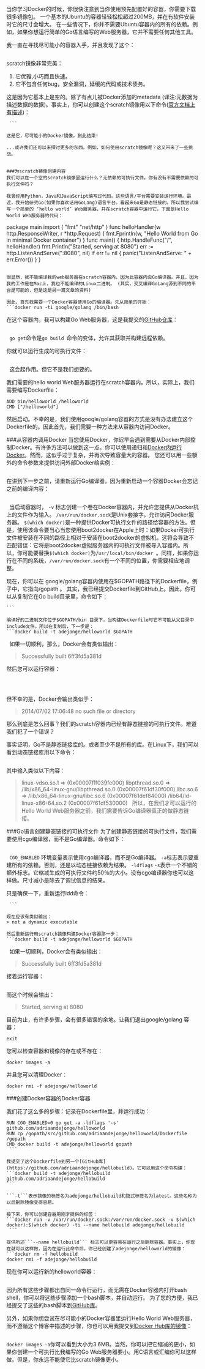 当你学习Docker的时候，你很快注意到当你使用预先配置好的容器，你需要下载很多镜像包。
一个基本的Ubuntu的容器轻轻松松超过200MB，并在有软件安装时它的尺寸会增大。
在一些情况下，你并不需要Ubuntu容器内的所有的依赖。例如，如果你想运行简单的Go语言编写的Web服务器，它并不需要任何其他工具。

我一直在寻找尽可能小的容器入手，并且发现了这个：
```docker pull scratch
```


scratch镜像非常完美：
1. 它优雅,小巧而且快速。
2. 它不包含任何bug，安全漏洞，延缓的代码或技术债务。

这是因为它基本上是空的。除了有点儿被Docker添加的metadata (译注:元数据为描述数据的数据)。事实上，你可以创建这个scratch镜像用以下命令([官方文档上有描述](https://docs.docker.com/articles/baseimages/#creating-a-simple-base-image-using-scratch))：
```tar cv --files-from /dev/null | docker import - scratch
 ```

这是它，尽可能小的Docker镜像。到此结束!

...或许我们还可以来探讨更多的东西。例如，如何使用scratch镜像呢？这又带来了一些挑战。


###为scratch镜像创建内容
我们可以在一个空的scratch镜像里运行什么？无依赖的可执行文件。你有没有不需要依赖的可执行文件吗？

我曾经用Python，Java和JavaScript编写过代码。这些语言/平台需要安装运行环境。最近，我开始研究Go(如果你喜欢话用GoLang)语言平台。看起来Go是静态链接的。所以我尝试编写一个简单的 ‘hello world’ Web服务器，并在scratch容器中运行它。下面是Hello World Web服务器的代码：

```
package main
import (
	"fmt"
	"net/http"
)
func helloHandler(w http.ResponseWriter, r *http.Request) {
	fmt.Fprintln(w, "Hello World from Go in minimal Docker container")
}
func main() {
	http.HandleFunc("/", helloHandler)
	fmt.Println("Started, serving at 8080")
	err := http.ListenAndServe(":8080", nil)
	if err != nil {
		panic("ListenAndServe: " + err.Error())
	}
}
```

很显然，我不能编译我的web服务器在scratch容器内，因为此容器内没Go编译器。并且，因为我的工作是在Mac上，我也不能编译的Linux二进制。 (其实，交叉编译GoLang源到不同的平台是可能的，但是这是另一篇文章的资料)

因此，首先我需要一个Docker容器使用Go的编译器。先从简单的开始：
```docker run -ti google/golang /bin/bash
```

在这个容器内，我可以构建Go Web服务器，这是我提交的[GitHub仓库](https://github.com/adriaandejonge/helloworld)：
```go get github.com/adriaandejonge/helloworld
```
 
```go get```命令是```go build ```命令的变体，允许其获取并构建远程依赖。

你就可以运行生成的可执行文件：
```$GOPATH/bin/helloworld
```
 
这会起作用。但它不是我们想要的。

我们需要的hello world Web服务器运行在scratch容器内。所以，实际上，我们需要编写Dockerfile：
```FROM scratch
ADD bin/helloworld /helloworld
CMD ["/helloworld"]
```

然后启动。不幸的是，我们使用google/golang容器的方式是没有办法建立这个Dockerfile的。因此首先，我们需要一种方法来从容器内访问Docker。

###从容器内调用Docker
当您使用Docker，你迟早会遇到需要从Docker内部控制Docker。有许多方法可以做到这一点。你可以使用递归和[Docker内运行Docker](https://github.com/jpetazzo/dind)。然而，这似乎过于复杂，并再次导致容量大的容器。
您还可以用一些额外的命令参数来提供访问外部Docker给实例：
```docker run -v /var/run/docker.sock:/var/run/docker.sock -v $(which docker):$(which docker) -ti google/golang /bin/bash
```

在讲到下一步之前，请重新运行Go编译器，因为重新启动一个容器Docker会忘记之前的编译内容：
```go get github.com/adriaandejonge/helloworld
```
 
当启动容器时，
```-v``` 标志创建一个卷在Docker容器内，并允许您提供从Docker机上的文件作为输入。
```/var/run/docker.sock```是Unix套接字，允许访问Docker服务器。
```$(which docker)```是一种提供Docker可执行文件的路径给容器的方法。但是，使用该命令要当心当您使用boot2docker在Apple上时：如果Docker可执行文件被安装在不同的路径上相对于安装在boot2docker的虚拟机，这将会导致不匹配错误：它将是boot2docker虚拟服务器内的可执行文件被导入容器内。所以，你可能要替换```$(which docker)```为```/usr/local/bin/docker ```。同样，如果你运行在不同的系统，``` /var/run/docker.sock ```有一个不同的位置，你需要相应地调整。

现在，你可以在 google/golang容器内使用在$GOPATH路径下的Dockerfile，例子中，它指向/gopath 。
其实，我已经提交Dockerfile到GitHub上。因此，你可以从复制它在Go build目录里，命令如下：
```cp $GOPATH/src/github.com/adriaandejonge/helloworld/Dockerfile $GOPATH
``` 

编译好的二进制文件位于$GOPATH/bin 目录下，当构建Dockerfile时它不可能从父目录中include文件。所以在复制后，下一步是：
```docker build -t adejonge/helloworld $GOPATH
```
 
如果一切顺利，那么，Docker会有类似输出：
> Successfully built 6ff3fd5a381d

然后您可以运行容器：
```docker run -ti --name hellobroken adejonge/helloworld
```
 

但不幸的是，Docker会输出类似于：
> 2014/07/02 17:06:48 no such file or directory

那么到底是怎么回事？我们的scratch容器内已经有静态链接的可执行文件。难道我们犯了一个错误？

事实证明，Go不是静态链接库的。或者至少不是所有的库。在Linux下，我们可以看到动态链接库用以下命令：
```ldd $GOPATH/bin/helloworld
```

其中输入类似以下内容：
>linux-vdso.so.1 => (0x00007fff039fe000)
libpthread.so.0 => /lib/x86_64-linux-gnu/libpthread.so.0 (0x00007f61df30f000)
libc.so.6 => /lib/x86_64-linux-gnu/libc.so.6 (0x00007f61def84000)
/lib64/ld-linux-x86-64.so.2 (0x00007f61df530000)
 
所以，在我们才可以运行的Hello World Web服务器之前，我们需要告诉Go编译器真正的做静态链接。


###Go语言创建静态链接的可执行文件
为了创建静态链接的可执行文件，我们需要使用cgo编译器，而不是Go编译器。命令如下：
```CGO_ENABLED=0 go get -a -ldflags '-s' github.com/adriaandejonge/helloworld
```
 
```CGO_ENABLED``` 环境变量表示使用cgo编译器，而不是Go编译器。
```-a```标志表示要重建所有的依赖。否则，还是以动态链接依赖为结果。
```-ldflags``` ```-s```表示一个不错的额外标志。它缩减生成的可执行文件约50％的大小。没有cgo编译器你也可以这样做。尺寸减小是除去了调试信息的结果。

只是确保一下，重新运行ldd命令：
```ldd $GOPATH/bin/helloworld 
 ```

现在应该有类似输出：
> not a dynamic executable

然后重新运行用scratch镜像构建Docker容器那一步：
```docker build -t adejonge/helloworld $GOPATH
```
 
如果一切顺利，Docker会有类似输出：
> Successfully built 6ff3fd5a381d

接着运行容器：
```docker run -ti --name helloworld adejonge/helloworld
```

而这个时候会输出：
> Started, serving at 8080


目前为止，有许多步骤，会有很多错误的余地。让我们退出google/golang 容器：
```<Press Ctrl-C>
exit
```

您可以检查容器和镜像的存在或不存在：
```docker ps -a
docker images -a
```

并且您可以清理Docker：
```docker rm -f hello world
docker rmi -f adejonge/helloworld
```

###创建Docker容器的Docker容器

我们花了这么多的步骤：记录在Dockerfile里，并运行成功：
```FROM google/golang
RUN CGO_ENABLED=0 go get -a -ldflags '-s' github.com/adriaandejonge/helloworld
RUN cp /gopath/src/github.com/adriaandejonge/helloworld/Dockerfile /gopath
CMD docker build -t adejonge/helloworld gopath
 ```

我提交了这个Dockerfile到另一个[GitHub库](https://github.com/adriaandejonge/hellobuild)。它可以用这个命令构建：
```docker build -t adejonge/hellobuild github.com/adriaandejonge/hellobuild
``` 

```-t```表示镜像的标签名为adejonge/hellobuild和隐式标签名为latest。这些名称为以后删除镜像变得容易。

接下来，你可以创建容器用刚才提供的标签：
```docker run -v /var/run/docker.sock:/var/run/docker.sock -v $(which docker):$(which docker) -ti --name hellobuild adejonge/hellobuild
 ```

提供所述```--name hellobuild``` 标志可以更容易在运行之后删除容器。事实上，你现在就可以这样做，因为在运行此命令后，你已经创建了adejonge/helloworld的镜像：
```docker rm -f hellobuild
docker rmi -f adejonge/hellobuild 
```

现在你可以运行新的helloworld容器：
```docker run -ti --name helloworld adejonge/helloworld
```

因为所有这些步骤都出自同一命令行运行，而无需在Docker容器内打开bash shell，你可以将这些步骤添加一个bash脚本，并自动运行。
为了您的方便，我已经提交了这些的bash脚本到[GitHub库](https://github.com/adriaandejonge/hellobuild/tree/master/scripts)。

另外，如果你想尝试在尽可能小的Docker容器里运行Hello World Web服务器，而不遵循这个博客中描述的步骤，你也可以用我提交到[Docker Hub库的镜像](https://registry.hub.docker.com/u/adejonge/helloworld/)：
```docker pull adejonge/helloworld
```

```docker images -a```你可以看到大小为3.6MB。当然，你可以把它缩减的更小，如果你创建一个可执行比我编写的Go Web服务器要小。用C语言或汇编你可以这样做。但是，你永远不能使它比scratch镜像更小。